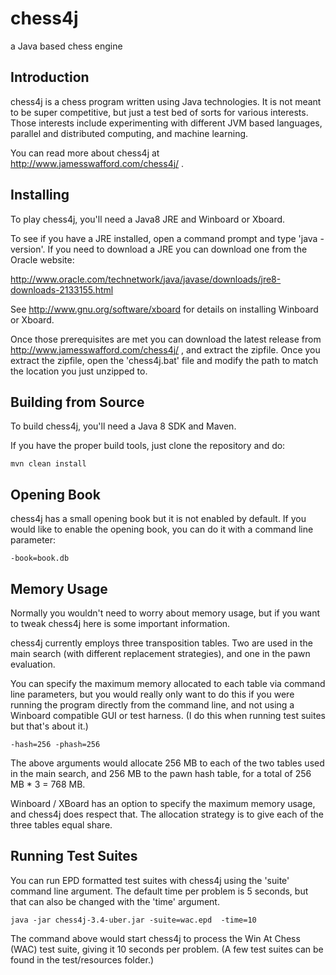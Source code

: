 # chess4j

a Java based chess engine

## Introduction 

chess4j is a chess program written using Java technologies. It is not meant to be super competitive, but just a test bed of sorts for various interests. Those interests include experimenting with different JVM based languages, parallel and distributed computing, and machine learning.

You can read more about chess4j at http://www.jamesswafford.com/chess4j/ .

## Installing

To play chess4j, you'll need a Java8 JRE and Winboard or Xboard.

To see if you have a JRE installed, open a command prompt and type 'java -version'.  If you need to download
a JRE you can download one from the Oracle website:

http://www.oracle.com/technetwork/java/javase/downloads/jre8-downloads-2133155.html

See http://www.gnu.org/software/xboard for details on installing Winboard or Xboard.

Once those prerequisites are met you can download the latest release from http://www.jamesswafford.com/chess4j/ ,
and extract the zipfile.  Once you extract the zipfile, open the 'chess4j.bat' file and modify the path to match the location you  just unzipped to.

## Building from Source

To build chess4j, you'll need a Java 8 SDK and Maven.  

If you have the proper build tools, just clone the repository and do:
 
 ```mvn clean install```  


## Opening Book

chess4j has a small opening book but it is not enabled by default.  If you
would like to enable the opening book, you can do it with a command line parameter:

```-book=book.db```


## Memory Usage

Normally you wouldn't need to worry about memory usage, but if you want to tweak
chess4j here is some important information.

chess4j currently employs three transposition tables.  Two are used in the main 
search (with different replacement strategies), and one in the pawn evaluation. 
 
You can specify the maximum memory allocated to each table via command line
parameters, but you would really only want to do this if you were running the program 
directly from the command line, and not using a Winboard compatible GUI or test harness. 
(I do this when running test suites but that's about it.)  

```
-hash=256 -phash=256
``` 

The above arguments would allocate 256 MB to each of the two tables used in the main search,
and 256 MB to the pawn hash table, for a total of 256 MB * 3 = 768 MB.  
 
Winboard / XBoard has an option to specify the maximum memory usage, and chess4j does
respect that.  The allocation strategy is to give each of the three tables equal share.


## Running Test Suites

You can run EPD formatted test suites with chess4j using the 'suite' command line argument.  The
default time per problem is 5 seconds, but that can also be changed with the 'time'
argument.

```
java -jar chess4j-3.4-uber.jar -suite=wac.epd  -time=10
```

The command above would start chess4j to process the Win At Chess (WAC) test suite,
giving it 10 seconds per problem.  (A few test suites can be found in the test/resources folder.)
